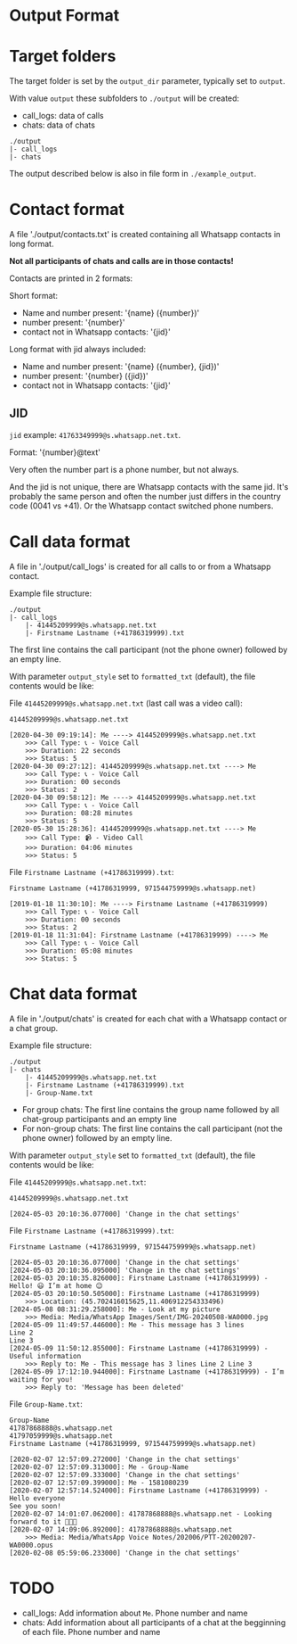 Output Format
=============

# Target folders

The target folder is set by the `output_dir` parameter, typically set to `output`.

With value `output` these subfolders to `./output` will be created:
- call_logs: data of calls
- chats: data of chats
```
./output
|- call_logs
|- chats
```

The output described below is also in file form in `./example_output`.


# Contact format

A file './output/contacts.txt' is created containing all Whatsapp contacts in long format.

**Not all participants of chats and calls are in those contacts!**

Contacts are printed in 2 formats:

Short format:
- Name and number present: '{name} ({number})'
- number present: '{number}'
- contact not in Whatsapp contacts: '{jid}'

Long format with jid always included:
- Name and number present: '{name} ({number}, {jid})'
- number present: '{number} ({jid})'
- contact not in Whatsapp contacts: '{jid}'

## JID

`jid` example: `41763349999@s.whatsapp.net.txt`.

Format: '{number}@text'

Very often the number part is a phone number, but not always.

And the jid is not unique, there are Whatsapp contacts with the same jid.
It's probably the same person and often the number just differs in the country code (0041 vs +41).
Or the Whatsapp contact switched phone numbers.

# Call data format

A file in './output/call_logs' is created for all calls to or from a Whatsapp contact.

Example file structure:
```
./output
|- call_logs
    |- 41445209999@s.whatsapp.net.txt
    |- Firstname Lastname (+41786319999).txt
```

The first line contains the call participant (not the phone owner) followed by an empty line.

With parameter `output_style` set to `formatted_txt` (default), the file contents would be like:

File `41445209999@s.whatsapp.net.txt` (last call was a video call):
```
41445209999@s.whatsapp.net.txt

[2020-04-30 09:19:14]: Me ----> 41445209999@s.whatsapp.net.txt
	>>> Call Type: 📞 - Voice Call
	>>> Duration: 22 seconds
	>>> Status: 5
[2020-04-30 09:27:12]: 41445209999@s.whatsapp.net.txt ----> Me
	>>> Call Type: 📞 - Voice Call
	>>> Duration: 00 seconds
	>>> Status: 2
[2020-04-30 09:58:12]: Me ----> 41445209999@s.whatsapp.net.txt
	>>> Call Type: 📞 - Voice Call
	>>> Duration: 08:28 minutes
	>>> Status: 5
[2020-05-30 15:28:36]: 41445209999@s.whatsapp.net.txt ----> Me
	>>> Call Type: 📹 - Video Call
	>>> Duration: 04:06 minutes
	>>> Status: 5
```

File `Firstname Lastname (+41786319999).txt`:
```
Firstname Lastname (+41786319999, 971544759999@s.whatsapp.net)

[2019-01-18 11:30:10]: Me ----> Firstname Lastname (+41786319999)
	>>> Call Type: 📞 - Voice Call
	>>> Duration: 00 seconds
	>>> Status: 2
[2019-01-18 11:31:04]: Firstname Lastname (+41786319999) ----> Me
	>>> Call Type: 📞 - Voice Call
	>>> Duration: 05:08 minutes
	>>> Status: 5
```


# Chat data format

A file in './output/chats' is created for each chat with a Whatsapp contact or a chat group.

Example file structure:
```
./output
|- chats
    |- 41445209999@s.whatsapp.net.txt
    |- Firstname Lastname (+41786319999).txt
    |- Group-Name.txt
```

- For group chats: The first line contains the group name followed by all chat-group participants and an empty line
- For non-group chats: The first line contains the call participant (not the phone owner) followed by an empty line.

With parameter `output_style` set to `formatted_txt` (default), the file contents would be like:

File `41445209999@s.whatsapp.net.txt`:
```
41445209999@s.whatsapp.net.txt

[2024-05-03 20:10:36.077000] 'Change in the chat settings'
```

File `Firstname Lastname (+41786319999).txt`:
```
Firstname Lastname (+41786319999, 971544759999@s.whatsapp.net)

[2024-05-03 20:10:36.077000] 'Change in the chat settings'
[2024-05-03 20:10:36.095000] 'Change in the chat settings'
[2024-05-03 20:10:35.826000]: Firstname Lastname (+41786319999) - Hello! 😃 I’m at home 😉
[2024-05-03 20:10:50.505000]: Firstname Lastname (+41786319999)
	>>> Location: (45.702416015625,11.406912254333496)
[2024-05-08 08:31:29.258000]: Me - Look at my picture
	>>> Media: Media/WhatsApp Images/Sent/IMG-20240508-WA0000.jpg
[2024-05-09 11:49:57.446000]: Me - This message has 3 lines
Line 2
Line 3
[2024-05-09 11:50:12.855000]: Firstname Lastname (+41786319999) - Useful information
	>>> Reply to: Me - This message has 3 lines Line 2 Line 3
[2024-05-09 17:12:10.944000]: Firstname Lastname (+41786319999) - I’m waiting for you!
	>>> Reply to: 'Message has been deleted'
```

File `Group-Name.txt`:
```
Group-Name
41787868888@s.whatsapp.net
41797059999@s.whatsapp.net
Firstname Lastname (+41786319999, 971544759999@s.whatsapp.net)

[2020-02-07 12:57:09.272000] 'Change in the chat settings'
[2020-02-07 12:57:09.313000]: Me - Group-Name
[2020-02-07 12:57:09.333000] 'Change in the chat settings'
[2020-02-07 12:57:09.399000]: Me - 1581080239
[2020-02-07 12:57:14.524000]: Firstname Lastname (+41786319999) - Hello everyone
See you soon!
[2020-02-07 14:01:07.062000]: 41787868888@s.whatsapp.net - Looking forward to it 🤗🤗😘
[2020-02-07 14:09:06.892000]: 41787868888@s.whatsapp.net
	>>> Media: Media/WhatsApp Voice Notes/202006/PTT-20200207-WA0000.opus
[2020-02-08 05:59:06.233000] 'Change in the chat settings'
```


# TODO

- call_logs: Add information about `Me`. Phone number and name
- chats: Add information about all participants of a chat at the begginning of each file. Phone number and name